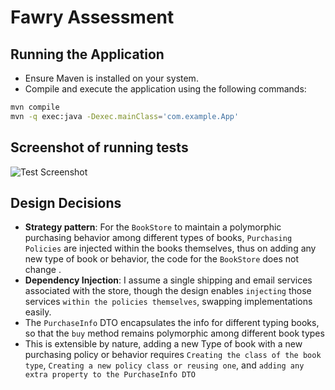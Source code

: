 # Fawry Assessment

## Running the Application

- Ensure Maven is installed on your system.
- Compile and execute the application using the following commands:

```bash
mvn compile
mvn -q exec:java -Dexec.mainClass='com.example.App'
```

## Screenshot of running tests

![Test Screenshot](images/Code_MhQmFhwb6l.png)

## Design Decisions

- **Strategy pattern**: For the `BookStore` to maintain a polymorphic purchasing behavior among different types of books, `Purchasing Policies` are injected within the books themselves, thus on adding any new type of book or behavior, the code for the `BookStore` does not change .
- **Dependency Injection**: I assume a single shipping and email services associated with the store, though the design enables `injecting` those services `within the policies themselves`, swapping implementations easily.
- The `PurchaseInfo` DTO encapsulates the info for different typing books, so that the `buy` method remains polymorphic among different book types
- This is extensible by nature, adding a new Type of book with a new purchasing policy or behavior requires `Creating the class of the book type`, `Creating a new policy class or reusing one`, and `adding any extra property to the PurchaseInfo DTO`
